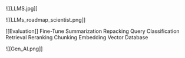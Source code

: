 ![[LLMS.jpg]]

![[LLMs_roadmap_scientist.png]]

[[Evaluation]]
Fine-Tune
Summarization
Repacking
Query Classification
Retrieval
Reranking
Chunking
Embedding
Vector Database

![[Gen_AI.png]]
